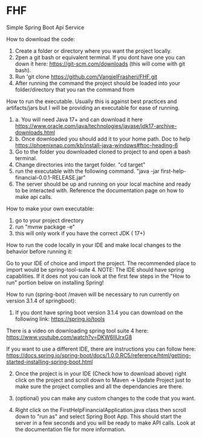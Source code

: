 # FHF
Simple Spring Boot Api Service

How to download the code:
1. Create a folder or directory where you want the project locally.
2. 2pen a git bash or equivalent terminal. If you dont have one you can down it here: https://git-scm.com/downloads (this will come with git bash).
3. Run 'git clone https://github.com/VangjelFrasheri/FHF.git
4. After running the command the project should be loaded into your folder/directory that you ran the command from


How to run the executable. Usually this is against best practices and artifacts/jars but I will be providing an executable for ease of running. 

1. a. You will need Java 17+ and can download it here https://www.oracle.com/java/technologies/javase/jdk17-archive-downloads.html
1. b. Once downloaded you should add it to your home path. Doc to help https://phoenixnap.com/kb/install-java-windows#ftoc-heading-6
1. Go to the folder you downloaded cloned to project to and open a bash terminal.
2. Change directories into the target folder. "cd target"
3. run the executable with the following command. "java -jar first-help-financial-0.0.1-RELEASE.jar"
4. The server should be up and running on your local machine and ready to be interacted with. Reference the documentation page on how to make api calls.

How to make your own executable:
1. go to your project directory
2. run "mvnw package -e"
3. this will only work if you have the correct JDK ( 17+)


How to run the code locally in your IDE and make local changes to the behavior before running it:

 Go to your IDE of choice and import the project. The recommended place to import would be spring-tool-suite 4.
 NOTE: The IDE should have spring capablities. If it does not you can look at the first few steps in the "How to run" portion below on installing Spring!


How to run (spring-boot /maven will be necessary to run currently on version 3.1.4 of springboot):
1. If you dont have spring boot version 3.1.4 you can download on the following link: https://spring.io/tools

There is a video on downloading spring tool suite 4 here: https://www.youtube.com/watch?v=DKW6IlUrxG8

If you want to use a different IDE, there are instructions you can follow here: https://docs.spring.io/spring-boot/docs/1.0.0.RC5/reference/html/getting-started-installing-spring-boot.html

2. Once the project is in your IDE (Check how to download above) right click on the project and scroll down to Maven -> Update Project just to make sure the project complies and all the dependancies are there.


3. (optional) you can make any custom changes to the code that you want.

4. Right click on the FirstHelpFinancialApplication.java class then scroll down to "run as" and select Spring Boot App. This should start the server in a few seconds and you will be ready to make API calls. Look at the documentation file for more information.

 

